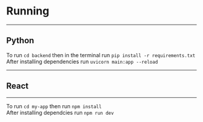 # Running
---
## Python  
To run `cd backend` then in the terminal run `pip install -r requirements.txt`  
After installing dependencies run `uvicorn main:app --reload`  

---
## React  
---
To run `cd my-app` then run `npm install`  
After installing dependcies run `npm run dev`
